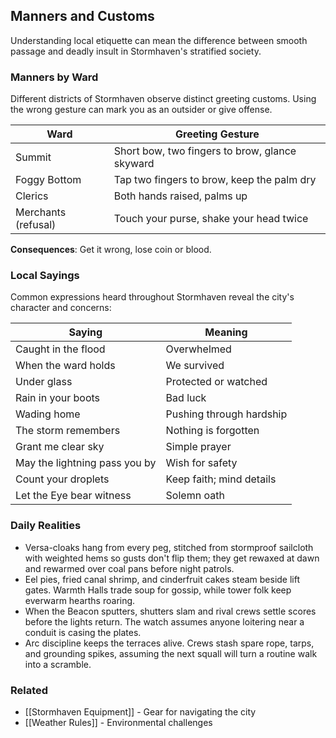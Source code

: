 ## Manners and Customs

Understanding local etiquette can mean the difference between smooth passage and deadly insult in Stormhaven's stratified society.

### Manners by Ward

Different districts of Stormhaven observe distinct greeting customs. Using the wrong gesture can mark you as an outsider or give offense.

| Ward | Greeting Gesture |
|------|------------------|
| Summit | Short bow, two fingers to brow, glance skyward |
| Foggy Bottom | Tap two fingers to brow, keep the palm dry |
| Clerics | Both hands raised, palms up |
| Merchants (refusal) | Touch your purse, shake your head twice |

**Consequences**: Get it wrong, lose coin or blood.

### Local Sayings

Common expressions heard throughout Stormhaven reveal the city's character and concerns:

| Saying | Meaning |
|--------|---------|
| Caught in the flood | Overwhelmed |
| When the ward holds | We survived |
| Under glass | Protected or watched |
| Rain in your boots | Bad luck |
| Wading home | Pushing through hardship |
| The storm remembers | Nothing is forgotten |
| Grant me clear sky | Simple prayer |
| May the lightning pass you by | Wish for safety |
| Count your droplets | Keep faith; mind details |
| Let the Eye bear witness | Solemn oath |

### Daily Realities

- Versa-cloaks hang from every peg, stitched from stormproof sailcloth with weighted hems so gusts don't flip them; they get rewaxed at dawn and rewarmed over coal pans before night patrols.
- Eel pies, fried canal shrimp, and cinderfruit cakes steam beside lift gates. Warmth Halls trade soup for gossip, while tower folk keep everwarm hearths roaring.
- When the Beacon sputters, shutters slam and rival crews settle scores before the lights return. The watch assumes anyone loitering near a conduit is casing the plates.
- Arc discipline keeps the terraces alive. Crews stash spare rope, tarps, and grounding spikes, assuming the next squall will turn a routine walk into a scramble.

### Related

- [[Stormhaven Equipment]] - Gear for navigating the city
- [[Weather Rules]] - Environmental challenges

